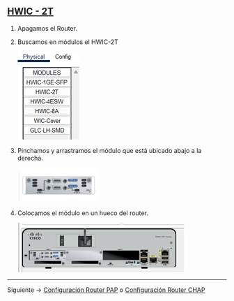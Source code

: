 ## [HWIC - 2T](README.md)

1. Apagamos el Router.
2. Buscamos en módulos el HWIC-2T

   ![hwic2t](img/hwic_2t.png)
   
3. Pinchamos y arrastramos el módulo que está ubicado abajo a la derecha.

   ![serial](img/seriales.png)
   
4. Colocamos el módulo en un hueco del router.

   ![router_serial](img/router_con_serial.png)
---

Siguiente -> [Configuración Router PAP](routerpap.md) o [Configuración Router CHAP](routerchap.md)
